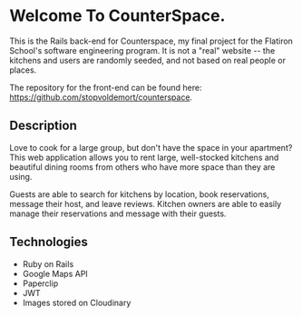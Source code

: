 # Welcome To CounterSpace.

This is the Rails back-end for Counterspace, my final project for the Flatiron School's software engineering program. It is not a "real" website -- the kitchens and users are randomly seeded, and not based on real people or places.

The repository for the front-end can be found here: https://github.com/stopvoldemort/counterspace.

## Description

Love to cook for a large group, but don't have the space in your apartment? This web application allows you to rent large, well-stocked kitchens and beautiful dining rooms from others who have more space than they are using.

Guests are able to search for kitchens by location, book reservations, message their host, and leave reviews. Kitchen owners are able to easily manage their reservations and message with their guests.

## Technologies

* Ruby on Rails
* Google Maps API
* Paperclip
* JWT
* Images stored on Cloudinary
